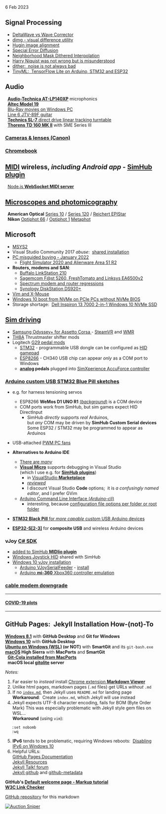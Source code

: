6 Feb 2023  
## Signal Processing
  - [DeltaWave vs Wave Corrector](ImageProcessing/DeltaWave_WaveCorrector.html)
  - [dimg - visual difference utility](ImageProcessing/dimg.html)
  - [Hugin image alignment](microscope/objectives/Hugin.htm)  
  - [Special Error Diffusion](ImageProcessing/sped.html)
  - [Neighborhood Mask Dithered Interpolation](ImageProcessing/NMDI.html)
  - [Harry Niquist was not wrong but is misunderstood](ImageProcessing/Nyquist.html)
  - [dither:&nbsp; noise is not always bad](ImageProcessing/dither.html)
  - [TinyML:&nbsp; TensorFlow Lite on Arduino, STM32 and ESP32](ImageProcessing/TinyML.htm)  

## Audio  
 &nbsp; [**Audio-Technica AT-LP140XP**](AT-LP140XP/) microphonics  
 &nbsp; [**Altec Model 19**](altec/)  
 &nbsp; [Blu-Ray movies on Windows PC](WinBluRay)  
 &nbsp; [Line 6 JTV-89F guitar](JTV89F/Variax)  
 &nbsp; [**Technics SL-7** direct drive linear tracking turntable](SL-7/)  
 &nbsp; [**Thorens TD 160 MK II**](ThorensTD126MKII/README.md) with SME Series III  
  
### [Cameras &amp; lenses (Canon)](Canon/)

### [Chromebook](ChromeBook/)

## [MIDI](MIDI/) wireless, *including Android app* - [**SimHub plugin**](MIDI/plugin/)
 &nbsp; [Node.js **WebSocket MIDI server**](MIDI/midisrv)

## [Microscopes and photomicography](microscope/)  
 &nbsp; **American Optical** [Series 10](microscope/#AO) / [Series 120](microscope/AO/) / [Reichert EPIStar](microscope/#EPIStar)  
 &nbsp; **Nikon** [Optiphot 66](microscope/Nikon/) / [Optiphot 1](microscope/Nikon/Optiphot/) [Metaphot](microscope/Nikon/Metaphot/)  

## Microsoft
- [MSYS2](MSYS2/)
- Visual Studio Community 2017 *abuse*:&nbsp; [shared installation](VSC2017)
- [PC misguided buying - January 2022](PC)  
  - [Flight Simulator 2020 and Alienware Area 51 R2](Windows/FS2020)  
- **Routers, modems and SAN**:  
  - [Buffalo LinkStation 210](network/LinkStation.htm)  
  - [Sagemcom F@st 5260, FreshTomato and Linksys EA6500v2](network/FreshTomato.htm)  
  - [Spectrum modem and router regressions](network/Spectrum.htm)  
  - [Synology DiskStation DS920+](network/DS920.htm)  
- [Vim and X-Mouse](VimTXmouse)
- [Windows 10 boot from NVMe on PCIe PCs without NVMe BIOS](NVMe/)  
- Storage shortage:&nbsp;  [Dell Inspiron 13 7000 2-in-1 Windows 10 NVMe SSD](NVMe/Inspiron13.htm)  

## [Sim driving](pedals/)
- [ Samsung Odyssey+ for Assetto Corsa ](pedals/#hmd) - [SteamVR](https://steamcommunity.com/app/250820)
 and [WMR](https://learn.microsoft.com/en-us/windows/mixed-reality/enthusiast-guide/)  
- [TH8A](pedals/#TH8A) Thrustmaster shifter mods
- Logitech [G29 pedal mods](pedals/#pedals)
  - [STM32](pedals/STM32) - programmable USB dongle can be configured as [HID gamepad](Windows/HID)
  - [ESP8266](pedals/ESP8266) - CH340 USB chip can appear *only* as a COM port to Windows
  - **[analog](pedals/#pedals) pedals** plugged into [SimXperience AccuForce controller](pedals/#analog)  
### [Arduino custom USB STM32 Blue Pill sketches](Arduino/)
- e.g. for harness tensioning servos
    - ESP8266 **WeMos D1 UNO R1** [(*background*)](Arduino/ESPDuino) is a COM device  
    - COM ports work from SimHub, but sim games expect HID DirectInput
      - SimHub *directly* supports *real* Arduinos,  
        but *any* COM may be driven by **SimHub Custom Serial devices**  
        Some ESP32 / STM32 may be programmed to appear as Arduinos
- USB-attached [PWM PC fans](Arduino/SimHubPWMfans/)

- **Alternatives to Arduino IDE**
  - [There are *many*](https://www.survivingwithandroid.com/10-arduino-ide-alternative-to-start-programming/)
  - [**Visual Micro**](https://www.visualmicro.com/) supports debugging in Visual Studio  
    (which I use e.g. for [**SimHub plugins**](SimHub/))
    - in [VisualStudio **Marketplace**](https://marketplace.visualstudio.com/items?itemName=VisualMicro.ArduinoIDEforVisualStudio)  
    - [*reviewed*](https://maker.pro/arduino/tutorial/how-to-use-visual-studio-for-arduino-development)  
    - I discount Visual Studio **Code** options;&nbsp; it is *a confusingly named editor*, and I prefer GVim
  - [Arduino Command Line Interface (*Arduino-cli*)](https://arduino.github.io/arduino-cli/0.31/)
    - interesting, because [configuration file options per folder or root folder](https://arduino.github.io/arduino-cli/0.31/commands/arduino-cli_config_init/)
- [**STM32 Black Pill** for *more capable* custom USB Arduino devices](Arduino/black)
- [**ESP32-S[2-3]**](ESP32/) for **composite USB** and wireless Arduino devices  

### **vJoy** [C# SDK](https://github.com/blekenbleu/vJoySDK)  
  - [added to SimHub **MIDIio plugin**](MIDI/plugin)
  - [Windows Joystick HID](Windows/HID) shared with SimHub
  - [Windows 10 vJoy installation](pedals/vJoy)
     - [Arduino VJoySerialFeeder](Arduino/VJoySerialFeeder) -  [install](Arduino/vJoySFinstall)
     - [Arduino **mi-360** Xbox360 controller emulation](Arduino/mi360.md)

### [cable modem downgrade](Spectrum.htm)

---

#### [COVID-19 plots](covid)

---

## GitHub Pages:&nbsp; Jekyll Installation How-(not)-To
**[Windows 8.1](GitHubPages)**  with **GitHub Desktop** and **Git for Windows**  
**[Windows 10](GitHubW10)** with **GitHub Desktop**   
**[Ubuntu on Windows (WSL)](GitHubWSL) (or NOT)** with **SmartGit**  and its `git-bash.exe`  
**[macOS](GitHubMac) High Sierra** with **MacPorts** and **SmartGit**  
 &nbsp; [**Git-Cola installed from MacPorts**](GitColaMacPorts)  
 &nbsp; **macOS local [gitolite](MacGit) server**

*Notes:*
1. Far easier to *instead* install [Chrome extension **Markdown
   Viewer**](https://chrome.google.com/webstore/detail/markdown-viewer/ckkdlimhmcjmikdlpkmbgfkaikojcbjk?hl=en)
2. Unlike html pages, markdown pages (`.md` files) get URLs *without* `.md`  
3. If no [`index.md`](/), then Jekyll uses `README.md` for landing page  
   **Workaround**:&nbsp;  Create `index.md`, which Jekyll will use instead  
4. Jekyll expects UTF-8 character encoding, fails for BOM (Byte Order Mark)
   This was especially problematic with Jekyll style gem files on WSL...  
   **Workaround** (using `vim`):  
```
   :set nobomb
   :wq
```
5. **IPv6** tends to be problematic, requiring Windows reboots:&nbsp;
   [Disabling IPv6 on Windows 10](https://help.my-private-network.co.uk/support/solutions/articles/6000158531-how-to-disable-ipv6-on-windows-10)
6. Helpful URLs:  
  [GitHub Pages Documentation](https://docs.github.com/en/pages)  
  [Jekyll Resources](https://jekyllrb.com/resources/)  
  [Jekyll Talk! forum](https://talk.jekyllrb.com/)  
  [Jekyll github](https://github.com/jekyll) and [github-metadata](https://github.com/jekyll/github-metadata/issues)  

**GitHub's [Default welcome page - Markup tutorial](Welcome)**  
**[W3C Link Checker](https://validator.w3.org/checklink)**  

[GitHub repository](https://github.com/blekenbleu/blekenbleu.github.io)
for this markdown  

[![Auction Sniper](https://www.gixen.com/images/gixenlink.gif)](https://www.gixen.com/index.php)

